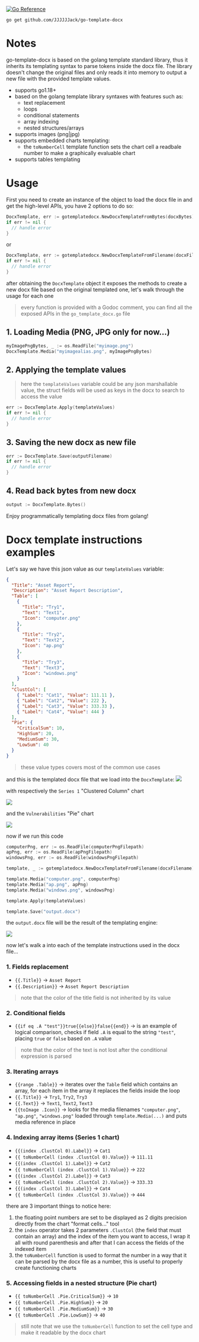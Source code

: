 [![Go Reference](https://pkg.go.dev/badge/github.com/JJJJJJack/go-template-docx.svg)](https://pkg.go.dev/github.com/JJJJJJack/go-template-docx)

`go get github.com/JJJJJJack/go-template-docx`

# Notes

go-template-docx is based on the golang template standard library, thus it inherits its templating syntax to parse tokens inside the docx file.
The library doesn't change the original files and only reads it into memory to output a new file with the provided template values.

- supports go1.18+
- based on the golang template library syntaxes with features such as:
  - text replacement
  - loops
  - conditional statements
  - array indexing
  - nested structures/arrays
- supports images (png|jpg)
- supports embedded charts templating:
  - the `toNumberCell` template function sets the chart cell a readbale number to make a graphically evaluable chart
- supports tables templating

# Usage

First you need to create an instance of the object to load the docx file in and get the high-level APIs, you have 2 options to do so:

```go
DocxTemplate, err := gotemplatedocx.NewDocxTemplateFromBytes(docxBytes)
if err != nil {
  // handle error
}
```

or

```go
DocxTemplate, err := gotemplatedocx.NewDocxTemplateFromFilename(docxFilename)
if err != nil {
  // handle error
}
```

after obtaining the `DocxTemplate` object it exposes the methods to create a new docx file based on the original templated one, let's walk through the usage for each one

> every function is provided with a Godoc comment, you can find all the exposed APIs in the `go_template_docx.go` file

## 1. Loading Media (PNG, JPG only for now...)

```go
myImagePngBytes, _ := os.ReadFile("myimage.png")
DocxTemplate.Media("myimagealias.png", myImagePngBytes)
```

## 2. Applying the template values

> here the `templateValues` variable could be any json marshallable value, the struct fields will be used as keys in the docx to search to access the value

```go
err := DocxTemplate.Apply(templateValues)
if err != nil {
  // handle error
}
```

## 3. Saving the new docx as new file

```go
err := DocxTemplate.Save(outputFilename)
if err != nil {
  // handle error
}
```

## 4. Read back bytes from new docx

```go
output := DocxTemplate.Bytes()
```

Enjoy programmatically templating docx files from golang!

# Docx template instructions examples

Let's say we have this json value as our `templateValues` variable:

```json
{
  "Title": "Asset Report",
  "Description": "Asset Report Description",
  "Table": [
    {
      "Title": "Try1",
      "Text": "Text1",
      "Icon": "computer.png"
    },
    {
      "Title": "Try2",
      "Text": "Text2",
      "Icon": "ap.png"
    },
    {
      "Title": "Try3",
      "Text": "Text3",
      "Icon": "windows.png"
    }
  ],
  "ClustCol": [
    { "Label": "Cat1", "Value": 111.11 },
    { "Label": "Cat2", "Value": 222 },
    { "Label": "Cat3", "Value": 333.33 },
    { "Label": "Cat4", "Value": 444 }
  ],
  "Pie": {
    "CriticalSum": 10,
    "HighSum": 20,
    "MediumSum": 30,
    "LowSum": 40
  }
}
```
> these value types covers most of the common use cases

and this is the templated docx file that we load into the `DocxTemplate`:
![](https://github.com/JJJJJJack/jubilant-fortnight/blob/main/go-template-docx/docx-template-example.png)

with respectively the `Series 1` "Clustered Column" chart

![](https://github.com/JJJJJJack/jubilant-fortnight/blob/main/go-template-docx/series-1-chart.png)

and the `Vulnerabilities` "Pie" chart

![](https://github.com/JJJJJJack/jubilant-fortnight/blob/main/go-template-docx/vulnerabilities-chart.png)

now if we run this code
```go
computerPng, err := os.ReadFile(computerPngFilepath)
apPng, err := os.ReadFile(apPngFilepath)
windowsPng, err := os.ReadFile(windowsPngFilepath)

template, _ := gotemplatedocx.NewDocxTemplateFromFilename(docxFilename)

template.Media("computer.png", computerPng)
template.Media("ap.png", apPng)
template.Media("windows.png", windowsPng)

template.Apply(templateValues)

template.Save("output.docx")
```

the `output.docx` file will be the result of the templating engine:

![](https://github.com/JJJJJJack/jubilant-fortnight/blob/main/go-template-docx/output.docx.png)

now let's walk a into each of the template instructions used in the docx file...


### 1. Fields replacement
- `{{.Title}}` -> `Asset Report`
- `{{.Description}}` -> `Asset Report Description`
> note that the color of the title field is not inherited by its value

### 2. Conditional fields 
- `{{if eq .A "test"}}true{{else}}false{{end}}` -> is an example of logical comparison, checks if field `.A` is equal to the string `"test"`, placing `true` or `false` based on `.A` value
> note that the color of the text is not lost after the conditional expression is parsed

### 3. Iterating arrays
- `{{range .Table}}` -> iterates over the `Table` field which contains an array, for each item in the array it replaces the fields inside the loop
- `{{.Title}}` -> `Try1`, `Try2`, `Try3`
- `{{.Text}}` -> `Text1`, `Text2`, `Text3`
- `{{toImage .Icon}}` -> looks for the media filenames `"computer.png"`, `"ap.png"`, `"windows.png"` loaded through `template.Media(...)` and puts media reference in place

### 4. Indexing array items (Series 1 chart)
- `{{(index .ClustCol 0).Label}}` -> `Cat1`
- `{{ toNumberCell (index .ClustCol 0).Value}}` -> `111.11`
- `{{(index .ClustCol 1).Label}}` -> `Cat2`
- `{{ toNumberCell (index .ClustCol 1).Value}}` -> `222`
- `{{(index .ClustCol 2).Label}}` -> `Cat3`
- `{{ toNumberCell (index .ClustCol 2).Value}}` -> `333.33`
- `{{(index .ClustCol 3).Label}}` -> `Cat4`
- `{{ toNumberCell (index .ClustCol 3).Value}}` -> `444`

there are 3 important things to notice here:
1. the floating point numbers are set to be displayed as 2 digits precision directly from the chart "format cells..." tool
2. the `index` operator takes 2 parameters `.ClustCol` (the field that must contain an array) and the index of the item you want to access, I wrap it all with round parenthesis and after that I can access the fields of the indexed item
3. the `toNumberCell` function is used to format the number in a way that it can be parsed by the docx file as a number, this is useful to properly create functioning charts

### 5. Accessing fields in a nested structure (Pie chart)
- `{{ toNumberCell .Pie.CriticalSum}}` -> `10`
- `{{ toNumberCell .Pie.HighSum}}` -> `20`
- `{{ toNumberCell .Pie.MediumSum}}` -> `30`
- `{{ toNumberCell .Pie.LowSum}}` -> `40`
> still note that we use the `toNumberCell` function to set the cell type and make it readable by the docx chart
